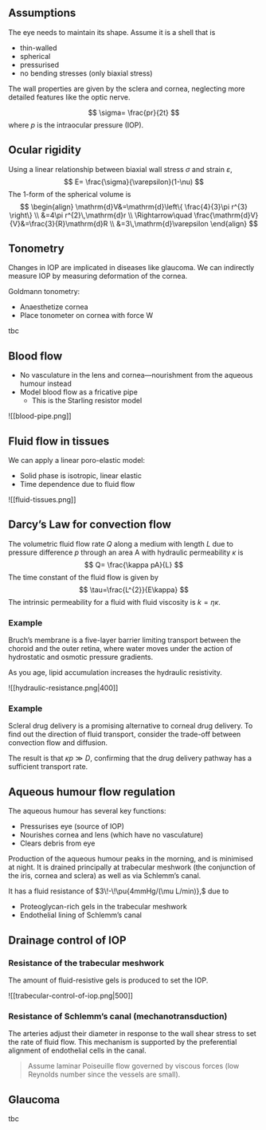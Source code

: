 ## Assumptions

The eye needs to maintain its shape. Assume it is a shell that is
- thin-walled
- spherical
- pressurised
- no bending stresses (only biaxial stress)

The wall properties are given by the sclera and cornea, neglecting more detailed features like the optic nerve.

$$
\sigma= \frac{pr}{2t}
$$
where $p$ is the intraocular pressure (IOP).

## Ocular rigidity
Using a linear relationship between biaxial wall stress $\sigma$ and strain $\varepsilon,$
$$
E= \frac{\sigma}{\varepsilon}(1-\nu)
$$
The 1-form of the spherical volume is
$$
\begin{align}
\mathrm{d}V&=\mathrm{d}\left\{ \frac{4}{3}\pi r^{3} \right\}  \\
&=4\pi r^{2}\,\mathrm{d}r \\
\Rightarrow\quad  \frac{\mathrm{d}V}{V}&=\frac{3}{R}\mathrm{d}R \\
&=3\,\mathrm{d}\varepsilon
 \end{align}
$$
## Tonometry

Changes in $\mathrm{IOP}$ are implicated in diseases like glaucoma. We can indirectly measure $\mathrm{IOP}$ by measuring deformation of the cornea.

Goldmann tonometry:
- Anaesthetize cornea
- Place tonometer on cornea with force W

tbc


## Blood flow

- No vasculature in the lens and cornea—nourishment from the aqueous humour instead
- Model blood flow as a fricative pipe
	- This is the Starling resistor model

![[blood-pipe.png]]

## Fluid flow in tissues

We can apply a linear poro-elastic model:
- Solid phase is isotropic, linear elastic
- Time dependence due to fluid flow

![[fluid-tissues.png]]

## Darcy’s Law for convection flow

The volumetric fluid flow rate $Q$ along a medium with length $L$ due to pressure difference $p$ through an area A with hydraulic permeability $\kappa$ is
$$
Q= \frac{\kappa pA}{L}
$$
The time constant of the fluid flow is given by
$$
\tau=\frac{L^{2}}{E\kappa}
$$
The intrinsic permeability for a fluid with fluid viscosity is $k=\eta \kappa.$

### Example

Bruch’s membrane is a five-layer barrier limiting transport between the choroid and the outer retina, where water moves under the action of hydrostatic and osmotic pressure gradients.

As you age, lipid accumulation increases the hydraulic resistivity.

![[hydraulic-resistance.png|400]]

### Example

Scleral drug delivery is a promising alternative to corneal drug delivery. To find out the direction of fluid transport, consider the trade-off between convection flow and diffusion.

The result is that $\kappa p\gg D,$ confirming that the drug delivery pathway has a sufficient transport rate.

## Aqueous humour flow regulation

The aqueous humour has several key functions:
- Pressurises eye (source of IOP)
- Nourishes cornea and lens (which have no vasculature)
- Clears debris from eye

Production of the aqueous humour peaks in the morning, and is minimised at night. It is drained principally at trabecular meshwork (the conjunction of the iris, cornea and sclera) as well as via Schlemm’s canal.

It has a fluid resistance of $3\!-\!\pu{4mmHg/(\mu L/min)},$ due to
- Proteoglycan-rich gels in the trabecular meshwork
- Endothelial lining of Schlemm’s canal

## Drainage control of IOP

### Resistance of the trabecular meshwork 

The amount of fluid-resistive gels is produced to set the IOP.

![[trabecular-control-of-iop.png|500]]

### Resistance of Schlemm’s canal (mechanotransduction)

The arteries adjust their diameter in response to the wall shear stress to set the rate of fluid flow. This mechanism is supported by the preferential alignment of endothelial cells in the canal.

> Assume laminar Poiseuille flow governed by viscous forces (low Reynolds number since the vessels are small).

## Glaucoma
tbc

